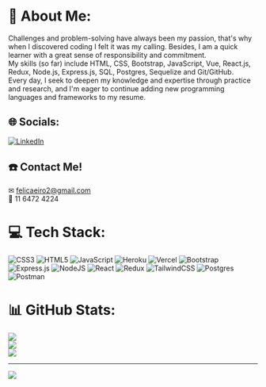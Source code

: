 # 💫 About Me:
Challenges and problem-solving have always been my passion, that's why when I discovered coding I felt it was my calling. Besides, I am a quick learner with a great sense of responsibility and commitment.<br>My skills (so far) include HTML, CSS, Bootstrap, JavaScript, Vue, React.js, Redux, Node.js, Express.js, SQL, Postgres, Sequelize and Git/GitHub.<br>Every day, I seek to deepen my knowledge and expertise through practice and research, and I'm eager to continue adding new programming languages and frameworks to my resume.


## 🌐 Socials:
[![LinkedIn](https://img.shields.io/badge/LinkedIn-%230077B5.svg?logo=linkedin&logoColor=white)](https://www.linkedin.com/in/felicitas-caeiro/) 

## ☎️ Contact Me! 
✉ felicaeiro2@gmail.com<br/>
📱 11 6472 4224

# 💻 Tech Stack:
![CSS3](https://img.shields.io/badge/css3-%231572B6.svg?style=for-the-badge&logo=css3&logoColor=white) ![HTML5](https://img.shields.io/badge/html5-%23E34F26.svg?style=for-the-badge&logo=html5&logoColor=white) ![JavaScript](https://img.shields.io/badge/javascript-%23323330.svg?style=for-the-badge&logo=javascript&logoColor=%23F7DF1E) ![Heroku](https://img.shields.io/badge/heroku-%23430098.svg?style=for-the-badge&logo=heroku&logoColor=white) ![Vercel](https://img.shields.io/badge/vercel-%23000000.svg?style=for-the-badge&logo=vercel&logoColor=white) ![Bootstrap](https://img.shields.io/badge/bootstrap-%23563D7C.svg?style=for-the-badge&logo=bootstrap&logoColor=white) ![Express.js](https://img.shields.io/badge/express.js-%23404d59.svg?style=for-the-badge&logo=express&logoColor=%2361DAFB) ![NodeJS](https://img.shields.io/badge/node.js-6DA55F?style=for-the-badge&logo=node.js&logoColor=white) ![React](https://img.shields.io/badge/react-%2320232a.svg?style=for-the-badge&logo=react&logoColor=%2361DAFB) ![Redux](https://img.shields.io/badge/redux-%23593d88.svg?style=for-the-badge&logo=redux&logoColor=white) ![TailwindCSS](https://img.shields.io/badge/tailwindcss-%2338B2AC.svg?style=for-the-badge&logo=tailwind-css&logoColor=white) ![Postgres](https://img.shields.io/badge/postgres-%23316192.svg?style=for-the-badge&logo=postgresql&logoColor=white) ![Postman](https://img.shields.io/badge/Postman-FF6C37?style=for-the-badge&logo=postman&logoColor=white)
# 📊 GitHub Stats:
![](https://github-readme-stats.vercel.app/api?username=felicaeiro&theme=dark&hide_border=false&include_all_commits=false&count_private=false)<br/>
![](https://github-readme-streak-stats.herokuapp.com/?user=felicaeiro&theme=dark&hide_border=false)<br/>
![](https://github-readme-stats.vercel.app/api/top-langs/?username=felicaeiro&theme=dark&hide_border=false&include_all_commits=false&count_private=false&layout=compact)



---
[![](https://visitcount.itsvg.in/api?id=felicaeiro&icon=2&color=9)](https://visitcount.itsvg.in)
